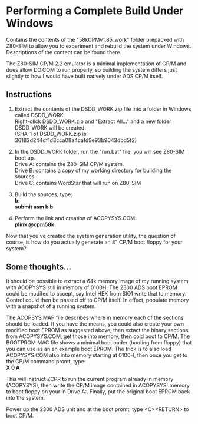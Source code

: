 # Performing a Complete Build Under Windows
Contains the contents of the "58kCPMv1.85_work" folder prepacked with Z80-SIM to
allow you to experiment and rebuild the system under Windows. Descriptions of the
content can be found there.

The Z80-SIM CP/M 2.2 emulator is a minimal implementation of CP/M and does allow DO.COM
to run properly, so building the system differs just slightly to how I would have built
natively under ADS CP/M itself.

## Instructions

1. Extract the contents of the DSDD_WORK.zip file into a folder in Windows called DSDD_WORK.<br>
Right-click DSDD_WORK.zip and "Extract All..." and a new folder DSDD_WORK will be created.<br>
(SHA-1 of DSDD_WORK.zip is 36183d244df1d3cca08a4cafd9e93b9043dbd5f2)

2. In the DSDD_WORK folder, run the "run.bat" file, you will see Z80-SIM boot up.<br>
Drive A: contains the Z80-SIM CP/M system.<br>
Drive B: contains a copy of my working directory for building the sources.<br>
Drive C: contains WordStar that will run on Z80-SIM<br>

3. Build the sources, type:<br>
<b>b:<br>
submit asm b b</b><br>

4. Perform the link and creation of ACOPYSYS.COM:<br>
<b>plink @cpm58k</b><br>

Now that you've created the system generation utility, the question of course, is how do
you actually generate an 8" CP/M boot floppy for your system?

## Some thoughts...

It should be possible to extract a 64k memory image of my running system with ACOPYSYS still in
memory of 0100H. The 2300 ADS boot EPROM could be modifed to accept, say Intel HEX from SIO1
write that to memory. Control could then be passed off to CP/M itself. In effect, populate
memory with a snapshot of a running system.

The ACOPSYS.MAP file describes where in memory each of the sections should be loaded. If you
have the means, you could also create your own modified boot EPROM as suggested above, then extact
the binary sections from ACOPYSYS.COM, get those into memory, then cold boot to CP/M. The
BOOTPROM.MAC file shows a minimal bootloader (booting from floppy) that you can use as an
an example boot EPROM. The trick is to also load ACOPYSYS.COM also into memory starting at
0100H, then once you get to the CP/M command promt, type:<br>
<b>X 0 A</b><br>

This will instruct ZCPR to run the current program already in memory (ACOPYSYS), then write the
CP/M image contained in ACOPYSYS' memory to boot floppy on your in Drive A:. Finally, put the
original boot EPROM back into the system.

Power up the 2300 ADS unit and at the boot promt, type \<C\>\<RETURN\> to boot CP/M.
